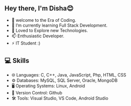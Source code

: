 ## Hey there, I'm Disha😊
- 👀 welcome to the Era of Coding. 
- 🌱 I’m currently learning Full Stack Development.
- 💞️ Loved to Explore new Technologies.
- 📫 Enthusiastic Developer.
- ⚡ IT Student :)

## 💻 Skills
- 🌐 Languages: C, C++, Java, JavaScript, Php, HTML, CSS 
- ⚙️ Databases: MySQL, SQL Server, Oracle, MongoDB
- 🖥️ Operating Systems: Linux, Android
- 📜 Version Control: Github
- 🛠️ Tools: Visual Studio, VS Code, Android Studio
